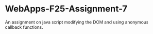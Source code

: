 # WebApps-F25-Assignment-7
An assignment on java script modifying the DOM and using anonymous callback functions.
